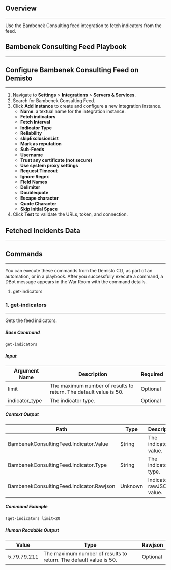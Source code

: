 ## Overview
---

Use the Bambenek Consulting feed integration to fetch indicators from the feed.

## Bambenek Consulting Feed Playbook
---


## Configure Bambenek Consulting Feed on Demisto
---

1. Navigate to __Settings__ > __Integrations__ > __Servers & Services__.
2. Search for Bambenek Consulting Feed.
3. Click __Add instance__ to create and configure a new integration instance.
    * __Name__: a textual name for the integration instance.
    * __Fetch indicators__
    * __Fetch Interval__
    * __Indicator Type__
    * __Reliability__
    * __skipExclusionList__
    * __Mark as reputation__
    * __Sub-Feeds__
    * __Username__
    * __Trust any certificate (not secure)__
    * __Use system proxy settings__
    * __Request Timeout__
    * __Ignore Regex__
    * __Field Names__
    * __Delimiter__
    * __Doublequote__
    * __Escape character__
    * __Quote Character__
    * __Skip Initial Space__
4. Click __Test__ to validate the URLs, token, and connection.
## Fetched Incidents Data
---

## Commands
---
You can execute these commands from the Demisto CLI, as part of an automation, or in a playbook.
After you successfully execute a command, a DBot message appears in the War Room with the command details.
1. get-indicators
### 1. get-indicators
---
Gets the feed indicators.

##### Base Command

`get-indicators`
##### Input

| **Argument Name** | **Description** | **Required** |
| --- | --- | --- |
| limit | The maximum number of results to return. The default value is 50. | Optional | 
| indicator_type | The indicator type. | Optional | 


##### Context Output

| **Path** | **Type** | **Description** |
| --- | --- | --- |
| BambenekConsultingFeed.Indicator.Value | String | The indicator value. | 
| BambenekConsultingFeed.Indicator.Type | String | The indicator type. | 
| BambenekConsultingFeed.Indicator.Rawjson | Unknown | Indicator rawJSON value. | 


##### Command Example
```!get-indicators limit=20```

##### Human Readable Output
| **Value** | **Type** | **Rawjson** |
| --- | --- | --- |
| 5.79.79.211 | The maximum number of results to return. The default value is 50. | Optional |  
